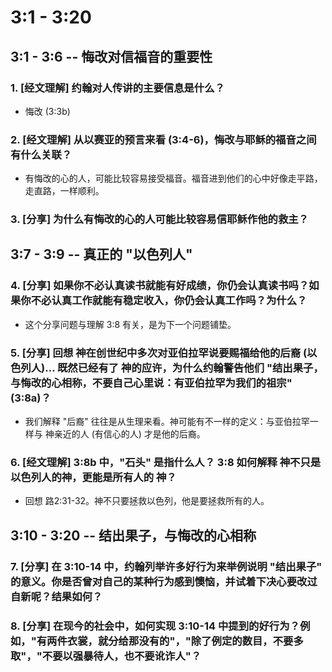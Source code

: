 # 3:1 - 3:20 

## 3:1 - 3:6 -- 悔改对信福音的重要性

### 1. [经文理解] 约翰对人传讲的主要信息是什么？ 

* 悔改 (3:3b)

### 2. [经文理解] 从以赛亚的预言来看 (3:4-6)，悔改与耶稣的福音之间有什么关联？

* 有悔改的心的人，可能比较容易接受福音。福音进到他们的心中好像走平路，走直路，一样顺利。

### 3. [分享] 为什么有悔改的心的人可能比较容易信耶稣作他的救主？

## 3:7 - 3:9 -- 真正的 "以色列人"

### 4. [分享] 如果你不必认真读书就能有好成绩，你仍会认真读书吗？如果你不必认真工作就能有稳定收入，你仍会认真工作吗？为什么？

* 这个分享问题与理解 3:8 有关，是为下一个问题铺垫。

### 5. [分享] 回想 神在创世纪中多次对亚伯拉罕说要赐福给他的后裔 (以色列人)... 既然已经有了 神的应许，为什么约翰警告他们 "结出果子，与悔改的心相称，不要自己心里说：有亚伯拉罕为我们的祖宗" (3:8a)？

* 我们解释 "后裔" 往往是从生理来看。神可能有不一样的定义：与亚伯拉罕一样与 神亲近的人 (有信心的人) 才是他的后裔。

### 6. [经文理解] 3:8b 中，"石头" 是指什么人？ 3:8 如何解释 神不只是以色列人的神，更能是所有人的 神？

* 回想 路2:31-32。神不只要拯救以色列，他是要拯救所有的人。

## 3:10 - 3:20 -- 结出果子，与悔改的心相称

### 7. [分享] 在 3:10-14 中，约翰列举许多好行为来举例说明 "结出果子" 的意义。你是否曾对自己的某种行为感到懊恼，并试着下决心要改过自新呢？结果如何？

### 8. [分享] 在现今的社会中，如何实现 3:10-14 中提到的好行为？例如，"有两件衣裳，就分给那没有的"，"除了例定的数目，不要多取"，"不要以强暴待人，也不要讹诈人"？
